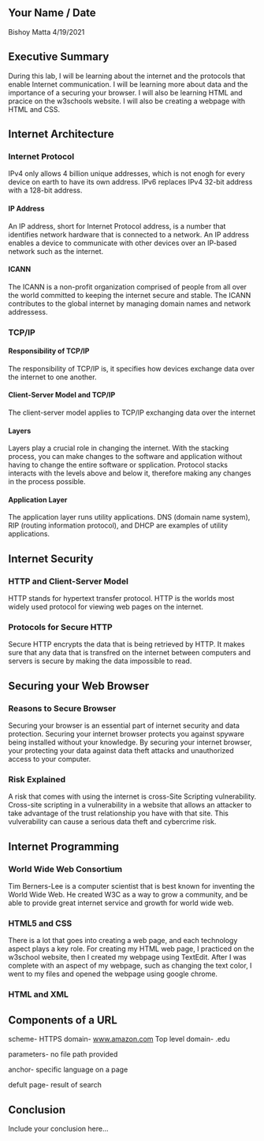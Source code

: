 ## Your Name / Date
Bishoy Matta
4/19/2021
## Executive Summary 
During this lab, I will be learning about the internet and the protocols that enable Internet communication. I will be learning more about data and the importance of a securing your browser. I will also be learning HTML and pracice on the w3schools website. I will also be creating a webpage with HTML and CSS.

## Internet Architecture

### Internet Protocol
IPv4 only allows 4 billion unique addresses, which is not enogh for every device on earth to have its own address. IPv6 replaces IPv4 32-bit address with a 128-bit address. 
#### IP Address
An IP address, short for Internet Protocol address, is a number that identifies network hardware that is connected to a network. An IP address enables a device to communicate with other devices over an IP-based network such as the internet.
#### ICANN
The ICANN is a non-profit organization comprised of people from all over the world committed to keeping the internet secure and stable. The ICANN contributes to the global internet by managing domain names and network addressess.
### TCP/IP

#### Responsibility of TCP/IP
The responsibility of TCP/IP is, it specifies how devices exchange data over the internet to one another.
#### Client-Server Model and TCP/IP
The client-server model applies to TCP/IP exchanging data over the internet 
#### Layers
Layers play a crucial role in changing the internet. With the stacking process, you can make changes to the software and application without having to change the entire software or spplication. Protocol stacks interacts with the levels above and below it, therefore making any changes in the process possible.
#### Application Layer
The application layer runs utility applications. DNS (domain name system), RIP (routing information protocol), and DHCP are examples of utility applications.
## Internet Security
### HTTP and Client-Server Model
HTTP stands for hypertext transfer protocol. HTTP is the worlds most widely used protocol for viewing web pages on the internet.
### Protocols for Secure HTTP
Secure HTTP encrypts the data that is being retrieved by HTTP. It makes sure that any data that is transfred on the internet between computers and servers is secure by making the data impossible to read. 
## Securing your Web Browser
### Reasons to Secure Browser
Securing your browser is an essential part of internet security and data protection. Securing your internet browser protects you against spyware being installed without your knowledge. By securing your internet browser, your protecting your data against data theft attacks and unauthorized access to your computer.
### Risk Explained
A risk that comes with using the internet is cross-Site Scripting vulnerability. Cross-site scripting in a vulnerability in a website that allows an attacker to take advantage of the trust relationship you have with that site. This vulverability can cause a serious data theft and cybercrime risk.
## Internet Programming
### World Wide Web Consortium
Tim Berners-Lee is a computer scientist that is best known for inventing the World Wide Web. He created W3C as a way to grow a community, and be able to provide great internet service and growth for world wide web.
### HTML5 and CSS
There is a lot that goes into creating a web page, and each technology aspect plays a key role. For creating my HTML web page, I practiced on the w3school website, then I created my webpage using TextEdit. After I was complete with an aspect of my webpage, such as changing the text color, I went to my files and opened the webpage using google chrome.   
### HTML and XML
## Components of a URL
scheme- HTTPS
domain- www.amazon.com
Top level domain- .edu

parameters- no file path provided

anchor- specific language on a page

defult page- result of search

## Conclusion
Include your conclusion here...
